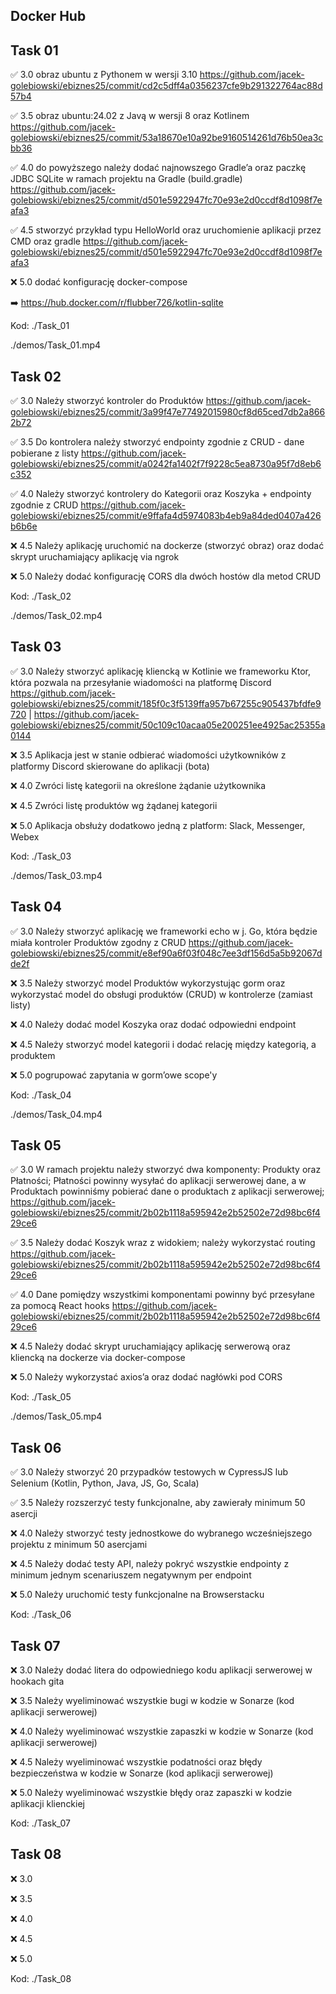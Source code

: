## Docker Hub

## Task 01

✅ 3.0 obraz ubuntu z Pythonem w wersji 3.10 https://github.com/jacek-golebiowski/ebiznes25/commit/cd2c5dff4a0356237cfe9b291322764ac88d57b4

✅ 3.5 obraz ubuntu:24.02 z Javą w wersji 8 oraz Kotlinem https://github.com/jacek-golebiowski/ebiznes25/commit/53a18670e10a92be9160514261d76b50ea3cbb36

✅ 4.0 do powyższego należy dodać najnowszego Gradle’a oraz paczkę JDBC
SQLite w ramach projektu na Gradle (build.gradle) https://github.com/jacek-golebiowski/ebiznes25/commit/d501e5922947fc70e93e2d0ccdf8d1098f7eafa3

✅ 4.5 stworzyć przykład typu HelloWorld oraz uruchomienie aplikacji 
przez CMD oraz gradle https://github.com/jacek-golebiowski/ebiznes25/commit/d501e5922947fc70e93e2d0ccdf8d1098f7eafa3

❌ 5.0 dodać konfigurację docker-compose

➡️ https://hub.docker.com/r/flubber726/kotlin-sqlite

Kod: ./Task_01

./demos/Task_01.mp4

## Task 02

✅ 3.0 Należy stworzyć kontroler do Produktów https://github.com/jacek-golebiowski/ebiznes25/commit/3a99f47e77492015980cf8d65ced7db2a8662b72

✅ 3.5 Do kontrolera należy stworzyć endpointy zgodnie z CRUD - dane
pobierane z listy https://github.com/jacek-golebiowski/ebiznes25/commit/a0242fa1402f7f9228c5ea8730a95f7d8eb6c352

✅ 4.0 Należy stworzyć kontrolery do Kategorii oraz Koszyka + endpointy
zgodnie z CRUD https://github.com/jacek-golebiowski/ebiznes25/commit/e9ffafa4d5974083b4eb9a84ded0407a426b6b6e

❌ 4.5 Należy aplikację uruchomić na dockerze (stworzyć obraz) oraz dodać
skrypt uruchamiający aplikację via ngrok

❌ 5.0 Należy dodać konfigurację CORS dla dwóch hostów dla metod CRUD

Kod: ./Task_02

./demos/Task_02.mp4

## Task 03

✅ 3.0 Należy stworzyć aplikację kliencką w Kotlinie we frameworku Ktor,
która pozwala na przesyłanie wiadomości na platformę Discord https://github.com/jacek-golebiowski/ebiznes25/commit/185f0c3f5139ffa957b67255c905437bfdfe9720 | https://github.com/jacek-golebiowski/ebiznes25/commit/50c109c10acaa05e200251ee4925ac25355a0144

❌ 3.5 Aplikacja jest w stanie odbierać wiadomości użytkowników z
platformy Discord skierowane do aplikacji (bota)

❌ 4.0 Zwróci listę kategorii na określone żądanie użytkownika

❌ 4.5 Zwróci listę produktów wg żądanej kategorii

❌ 5.0 Aplikacja obsłuży dodatkowo jedną z platform: Slack, Messenger,
Webex

Kod: ./Task_03

./demos/Task_03.mp4

## Task 04

✅ 3.0 Należy stworzyć aplikację we frameworki echo w j. Go, która będzie miała kontroler Produktów zgodny z CRUD https://github.com/jacek-golebiowski/ebiznes25/commit/e8ef90a6f03f048c7ee3df156d5a5b92067dde2f

❌ 3.5 Należy stworzyć model Produktów wykorzystując gorm oraz wykorzystać model do obsługi produktów (CRUD) w kontrolerze (zamiast listy)

❌ 4.0 Należy dodać model Koszyka oraz dodać odpowiedni endpoint

❌ 4.5 Należy stworzyć model kategorii i dodać relację między kategorią, a produktem

❌ 5.0 pogrupować zapytania w gorm’owe scope'y

Kod: ./Task_04

./demos/Task_04.mp4

## Task 05

✅ 3.0 W ramach projektu należy stworzyć dwa komponenty: Produkty oraz
Płatności; Płatności powinny wysyłać do aplikacji serwerowej dane, a w
Produktach powinniśmy pobierać dane o produktach z aplikacji
serwerowej; https://github.com/jacek-golebiowski/ebiznes25/commit/2b02b1118a595942e2b52502e72d98bc6f429ce6

✅ 3.5 Należy dodać Koszyk wraz z widokiem; należy wykorzystać routing https://github.com/jacek-golebiowski/ebiznes25/commit/2b02b1118a595942e2b52502e72d98bc6f429ce6

✅ 4.0 Dane pomiędzy wszystkimi komponentami powinny być przesyłane za
pomocą React hooks https://github.com/jacek-golebiowski/ebiznes25/commit/2b02b1118a595942e2b52502e72d98bc6f429ce6

❌ 4.5 Należy dodać skrypt uruchamiający aplikację serwerową oraz
kliencką na dockerze via docker-compose

❌ 5.0 Należy wykorzystać axios’a oraz dodać nagłówki pod CORS

Kod: ./Task_05

./demos/Task_05.mp4

## Task 06

✅ 3.0 Należy stworzyć 20 przypadków testowych w CypressJS lub Selenium
(Kotlin, Python, Java, JS, Go, Scala)

✅ 3.5 Należy rozszerzyć testy funkcjonalne, aby zawierały minimum 50
asercji

❌ 4.0 Należy stworzyć testy jednostkowe do wybranego wcześniejszego
projektu z minimum 50 asercjami

❌ 4.5 Należy dodać testy API, należy pokryć wszystkie endpointy z
minimum jednym scenariuszem negatywnym per endpoint

❌ 5.0 Należy uruchomić testy funkcjonalne na Browserstacku

Kod: ./Task_06

## Task 07

❌ 3.0 Należy dodać litera do odpowiedniego kodu aplikacji serwerowej w
hookach gita

❌ 3.5 Należy wyeliminować wszystkie bugi w kodzie w Sonarze (kod
aplikacji serwerowej)

❌ 4.0 Należy wyeliminować wszystkie zapaszki w kodzie w Sonarze (kod
aplikacji serwerowej)

❌ 4.5 Należy wyeliminować wszystkie podatności oraz błędy bezpieczeństwa
w kodzie w Sonarze (kod aplikacji serwerowej)

❌ 5.0 Należy wyeliminować wszystkie błędy oraz zapaszki w kodzie
aplikacji klienckiej

Kod: ./Task_07

## Task 08

❌ 3.0 

❌ 3.5 

❌ 4.0 

❌ 4.5 

❌ 5.0 

Kod: ./Task_08